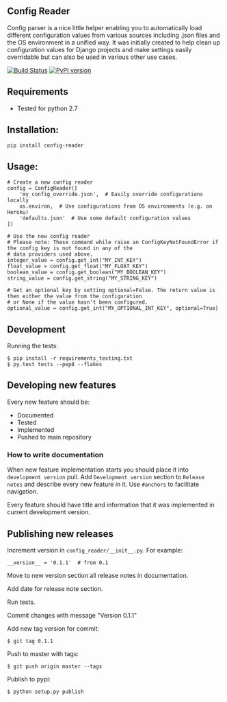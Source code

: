 ## Config Reader

Config parser is a nice little helper enabling you to automatically load different configuration values from various sources including .json files and the OS environment in a unified way.
It was initially created to help clean up configuration values for Django projects and make settings easily overridable but can also be used in various other use cases.

[![Build Status](https://travis-ci.org/dubsmash/config-reader.svg?branch=master)](https://travis-ci.org/dubsmash/config-reader)
[![PyPI version](https://badge.fury.io/py/config-reader.svg)](https://pypi.python.org/pypi/config-parser/)


## Requirements

* Tested for python 2.7

## Installation:

    pip install config-reader
    
## Usage:

    # Create a new config reader
    config = ConfigReader([
        'my_config_override.json',  # Easily override configurations locally
        os.environ,  # Use configurations from OS environments (e.g. on Heroku)
        'defaults.json'  # Use some default configuration values
    ])
    
    # Use the new config reader
    # Please note: These command while raise an ConfigKeyNotFoundError if the config key is not found in any of the
    # data providers used above.
    integer_value = config.get_int("MY_INT_KEY")
    float_value = config.get_float("MY_FLOAT_KEY")
    boolean_value = config.get_boolean("MY_BOOLEAN_KEY")
    string_value = config.get_string("MY_STRING_KEY")
    
    # Get an optional key by setting optional=False. The return value is then either the value from the configuration
    # or None if the value hasn't been configured.
    optional_value = config.get_int("MY_OPTIONAL_INT_KEY", optional=True)
    

## Development

Running the tests:

    
    $ pip install -r requirements_testing.txt
    $ py.test tests --pep8 --flakes

## Developing new features

Every new feature should be:

* Documented
* Tested
* Implemented
* Pushed to main repository

### How to write documentation

When new feature implementation starts you should place it into `development version` pull. Add `Development version`
section to `Release notes` and describe every new feature in it. Use `#anchors` to facilitate navigation.

Every feature should have title and information that it was implemented in current development version.


## Publishing new releases

Increment version in `config_reader/__init__.py`. For example:

    __version__ = '0.1.1'  # from 0.1

Move to new version section all release notes in documentation.

Add date for release note section.

Run tests.

Commit changes with message "Version 0.1.1"

Add new tag version for commit:

    $ git tag 0.1.1

Push to master with tags:

    $ git push origin master --tags

Publish to pypi:

    $ python setup.py publish